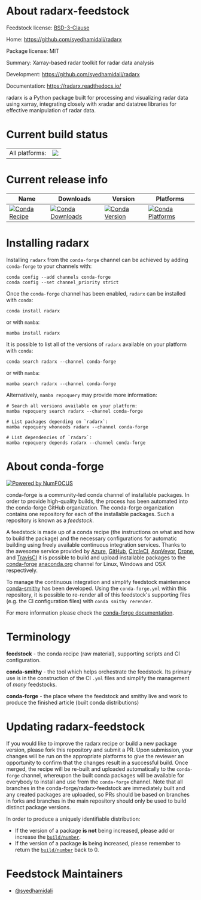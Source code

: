 About radarx-feedstock
======================

Feedstock license: [BSD-3-Clause](https://github.com/conda-forge/radarx-feedstock/blob/main/LICENSE.txt)

Home: https://github.com/syedhamidali/radarx

Package license: MIT

Summary: Xarray-based radar toolkit for radar data analysis

Development: https://github.com/syedhamidali/radarx

Documentation: https://radarx.readthedocs.io/

radarx is a Python package built for processing and visualizing radar data using xarray, integrating closely with xradar and datatree libraries for effective manipulation of radar data.


Current build status
====================


<table><tr><td>All platforms:</td>
    <td>
      <a href="https://dev.azure.com/conda-forge/feedstock-builds/_build/latest?definitionId=23348&branchName=main">
        <img src="https://dev.azure.com/conda-forge/feedstock-builds/_apis/build/status/radarx-feedstock?branchName=main">
      </a>
    </td>
  </tr>
</table>

Current release info
====================

| Name | Downloads | Version | Platforms |
| --- | --- | --- | --- |
| [![Conda Recipe](https://img.shields.io/badge/recipe-radarx-green.svg)](https://anaconda.org/conda-forge/radarx) | [![Conda Downloads](https://img.shields.io/conda/dn/conda-forge/radarx.svg)](https://anaconda.org/conda-forge/radarx) | [![Conda Version](https://img.shields.io/conda/vn/conda-forge/radarx.svg)](https://anaconda.org/conda-forge/radarx) | [![Conda Platforms](https://img.shields.io/conda/pn/conda-forge/radarx.svg)](https://anaconda.org/conda-forge/radarx) |

Installing radarx
=================

Installing `radarx` from the `conda-forge` channel can be achieved by adding `conda-forge` to your channels with:

```
conda config --add channels conda-forge
conda config --set channel_priority strict
```

Once the `conda-forge` channel has been enabled, `radarx` can be installed with `conda`:

```
conda install radarx
```

or with `mamba`:

```
mamba install radarx
```

It is possible to list all of the versions of `radarx` available on your platform with `conda`:

```
conda search radarx --channel conda-forge
```

or with `mamba`:

```
mamba search radarx --channel conda-forge
```

Alternatively, `mamba repoquery` may provide more information:

```
# Search all versions available on your platform:
mamba repoquery search radarx --channel conda-forge

# List packages depending on `radarx`:
mamba repoquery whoneeds radarx --channel conda-forge

# List dependencies of `radarx`:
mamba repoquery depends radarx --channel conda-forge
```


About conda-forge
=================

[![Powered by
NumFOCUS](https://img.shields.io/badge/powered%20by-NumFOCUS-orange.svg?style=flat&colorA=E1523D&colorB=007D8A)](https://numfocus.org)

conda-forge is a community-led conda channel of installable packages.
In order to provide high-quality builds, the process has been automated into the
conda-forge GitHub organization. The conda-forge organization contains one repository
for each of the installable packages. Such a repository is known as a *feedstock*.

A feedstock is made up of a conda recipe (the instructions on what and how to build
the package) and the necessary configurations for automatic building using freely
available continuous integration services. Thanks to the awesome service provided by
[Azure](https://azure.microsoft.com/en-us/services/devops/), [GitHub](https://github.com/),
[CircleCI](https://circleci.com/), [AppVeyor](https://www.appveyor.com/),
[Drone](https://cloud.drone.io/welcome), and [TravisCI](https://travis-ci.com/)
it is possible to build and upload installable packages to the
[conda-forge](https://anaconda.org/conda-forge) [anaconda.org](https://anaconda.org/)
channel for Linux, Windows and OSX respectively.

To manage the continuous integration and simplify feedstock maintenance
[conda-smithy](https://github.com/conda-forge/conda-smithy) has been developed.
Using the ``conda-forge.yml`` within this repository, it is possible to re-render all of
this feedstock's supporting files (e.g. the CI configuration files) with ``conda smithy rerender``.

For more information please check the [conda-forge documentation](https://conda-forge.org/docs/).

Terminology
===========

**feedstock** - the conda recipe (raw material), supporting scripts and CI configuration.

**conda-smithy** - the tool which helps orchestrate the feedstock.
                   Its primary use is in the construction of the CI ``.yml`` files
                   and simplify the management of *many* feedstocks.

**conda-forge** - the place where the feedstock and smithy live and work to
                  produce the finished article (built conda distributions)


Updating radarx-feedstock
=========================

If you would like to improve the radarx recipe or build a new
package version, please fork this repository and submit a PR. Upon submission,
your changes will be run on the appropriate platforms to give the reviewer an
opportunity to confirm that the changes result in a successful build. Once
merged, the recipe will be re-built and uploaded automatically to the
`conda-forge` channel, whereupon the built conda packages will be available for
everybody to install and use from the `conda-forge` channel.
Note that all branches in the conda-forge/radarx-feedstock are
immediately built and any created packages are uploaded, so PRs should be based
on branches in forks and branches in the main repository should only be used to
build distinct package versions.

In order to produce a uniquely identifiable distribution:
 * If the version of a package **is not** being increased, please add or increase
   the [``build/number``](https://docs.conda.io/projects/conda-build/en/latest/resources/define-metadata.html#build-number-and-string).
 * If the version of a package **is** being increased, please remember to return
   the [``build/number``](https://docs.conda.io/projects/conda-build/en/latest/resources/define-metadata.html#build-number-and-string)
   back to 0.

Feedstock Maintainers
=====================

* [@syedhamidali](https://github.com/syedhamidali/)

